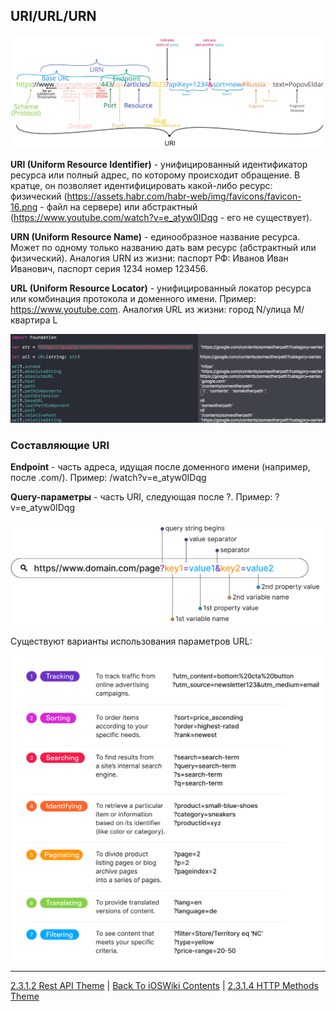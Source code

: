 ## URI/URL/URN

![](https://github.com/eldaroid/pictures/blob/master/iOSWiki/ComputerScience/FullURISchem.jpg?raw=true)

**URI (Uniform Resource Identifier)** - унифицированный идентификатор ресурса или полный адрес, по которому происходит обращение. В кратце, он позволяет идентифицировать какой-либо ресурс: физический (https://assets.habr.com/habr-web/img/favicons/favicon-16.png - файл на сервере) или абстрактный (https://www.youtube.com/watch?v=e_atyw0IDqg - его не существует).

**URN (Uniform Resource Name)** - единообразное название ресурса. Может по одному только названию дать вам ресурс (абстрактный или физический). Аналогия URN из жизни: паспорт РФ: Иванов Иван Иванович, паспорт серия 1234 номер 123456.

**URL (Uniform Resource Locator)** - унифицированный локатор ресурса или комбинация протокола и доменного имени. Пример: https://www.youtube.com. Аналогия URL из жизни: город N/улица M/квартира L

![](https://github.com/eldaroid/pictures/blob/master/iOSWiki/ComputerScience/URLSchemeIniOS.png?raw=true)

### Составляющие URI

**Endpoint** - часть адреса, идущая после доменного имени (например, после .com/). Пример: /watch?v=e_atyw0IDqg

**Query-параметры** - часть URI, следующая после ?. Пример: ?v=e_atyw0IDqg

![](https://github.com/eldaroid/pictures/blob/master/iOSWiki/ComputerScience/QueryStructure.png?raw=true)

Существуют варианты использования параметров URL:

![](https://github.com/eldaroid/pictures/blob/master/iOSWiki/ComputerScience/Query.png?raw=true)

---

[2.3.1.2 Rest API Theme](./2.3.1.2%20RestAPI.md) | [Back To iOSWiki Contents](https://github.com/eldaroid/iOSWiki) | [2.3.1.4 HTTP Methods Theme](./2.3.1.4%20HTTP_Methods.md)
